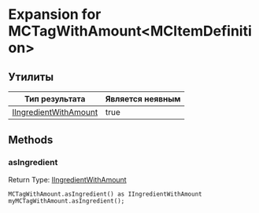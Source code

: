 # Expansion for MCTagWithAmount&lt;MCItemDefinition&gt;

## Утилиты

| Тип результата                                                    | Является неявным |
| ----------------------------------------------------------------- | ---------------- |
| [IIngredientWithAmount](/vanilla/api/items/IIngredientWithAmount) | true             |

## Methods

### asIngredient

Return Type: [IIngredientWithAmount](/vanilla/api/items/IIngredientWithAmount)

```zenscript
MCTagWithAmount.asIngredient() as IIngredientWithAmount
myMCTagWithAmount.asIngredient();
```

